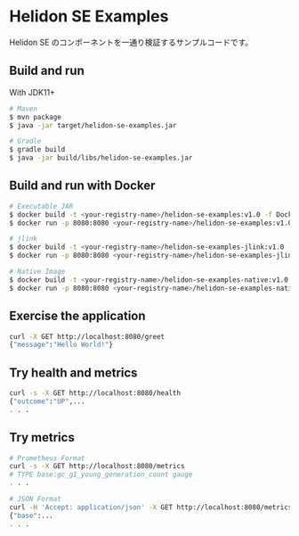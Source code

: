 # Helidon SE Examples

Helidon SE のコンポーネントを一通り検証するサンプルコードです。

## Build and run

With JDK11+

```bash
# Maven
$ mvn package
$ java -jar target/helidon-se-examples.jar

# Gradle
$ gradle build
$ java -jar build/libs/helidon-se-examples.jar
```

## Build and run with Docker

```bash
# Executable JAR
$ docker build -t <your-registry-name>/helidon-se-examples:v1.0 -f Dockerfile .
$ docker run -p 8080:8080 <your-registry-name>/helidon-se-examples:v1.0

# jlink
$ docker build -t <your-registry-name>/helidon-se-examples-jlink:v1.0 -f Dockerfile.jlink .
$ docker run -p 8080:8080 <your-registry-name>/helidon-se-examples-jlink:v1.0

# Native Image
$ docker build -t <your-registry-name>/helidon-se-examples-native:v1.0 -f Dockerfile.native .
$ docker run -p 8080:8080 <your-registry-name>/helidon-se-examples-native:v1.0
```

## Exercise the application

```bash
curl -X GET http://localhost:8080/greet
{"message":"Hello World!"}
```

## Try health and metrics

```bash
curl -s -X GET http://localhost:8080/health
{"outcome":"UP",...
. . .
```

## Try metrics

```bash
# Prometheus Format
curl -s -X GET http://localhost:8080/metrics
# TYPE base:gc_g1_young_generation_count gauge
. . .

# JSON Format
curl -H 'Accept: application/json' -X GET http://localhost:8080/metrics
{"base":...
. . .
```
